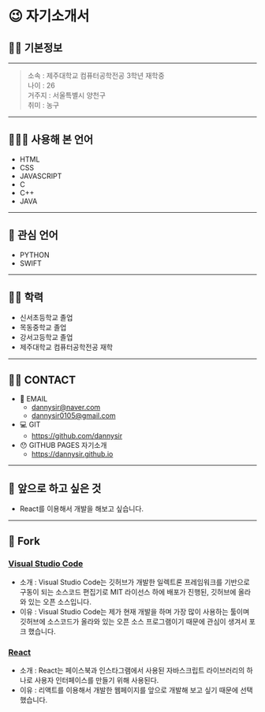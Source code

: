 # 😉 **자기소개서** 
## ✌🏼 **기본정보** 
---
>소속 : 제주대학교 컴퓨터공학전공 3학년 재학중  
> 나이 : 26  
> 거주지 : 서울특별시 양천구  
> 취미 : 농구  
---
## 🧑🏻‍💻 **사용해 본 언어** 
- HTML
- CSS
- JAVASCRIPT
- C
- C++  
- JAVA
---
## 🧐 **관심 언어**  
- PYTHON
- SWIFT
---
## ✍🏼  **학력** 

- 신서초등학교 졸업 
- 목동중학교 졸업
- 강서고등학교 졸업
- 제주대학교 컴퓨터공학전공 재학
---
## 🤙🏼 **CONTACT** 
* 📨 EMAIL  
  * dannysir@naver.com
  * dannysir0105@gmail.com
* 💻 GIT  
  * https://github.com/dannysir  
* 😯 GITHUB PAGES 자기소개
  * https://dannysir.github.io
---
## 🤔 **앞으로 하고 싶은 것**  
 * React를 이용해서 개발을 해보고 싶습니다.  
---
## 🔎 **Fork**
### [Visual Studio Code](https://github.com/dannysir/vscode.git)
* 소개 : Visual Studio Code는 깃허브가 개발한 일렉트론 프레임워크를 기반으로 구동이 되는 소스코드 편집기로 MIT 라이선스 하에 배포가 진행된, 깃허브에 올라와 있는 오픈 소스입니다.    
* 이유 : Visual Studio Code는 제가 현재 개발을 하며 가장 많이 사용하는 툴이며 깃허브에 소스코드가 올라와 있는 오픈 소스 프로그램이기 때문에 관심이 생겨서 포크 했습니다.
### [React](https://github.com/dannysir/react.git)
* 소개 : React는 페이스북과 인스타그램에서 사용된 자바스크립트 라이브러리의 하나로 사용자 인터페이스를 만들기 위해 사용된다. 
* 이유 : 리액트를 이용해서 개발한 웹페이지를 앞으로 개발해 보고 싶기 때문에 선택했습니다.
